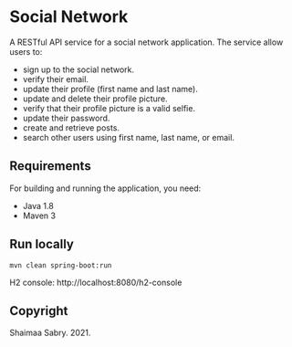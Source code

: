 # Social Network

A RESTful API service for a social network application. The service allow users to:

- sign up to the social network.
- verify their email.
- update their profile (first name and last name).
- update and delete their profile picture.
- verify that their profile picture is a valid selfie.
- update their password.
- create and retrieve posts.
- search other users using first name, last name, or email.

## Requirements

For building and running the application, you need:

- Java 1.8
- Maven 3

## Run locally

```
mvn clean spring-boot:run
```

H2 console: http://localhost:8080/h2-console

## Copyright

Shaimaa Sabry. 2021.

